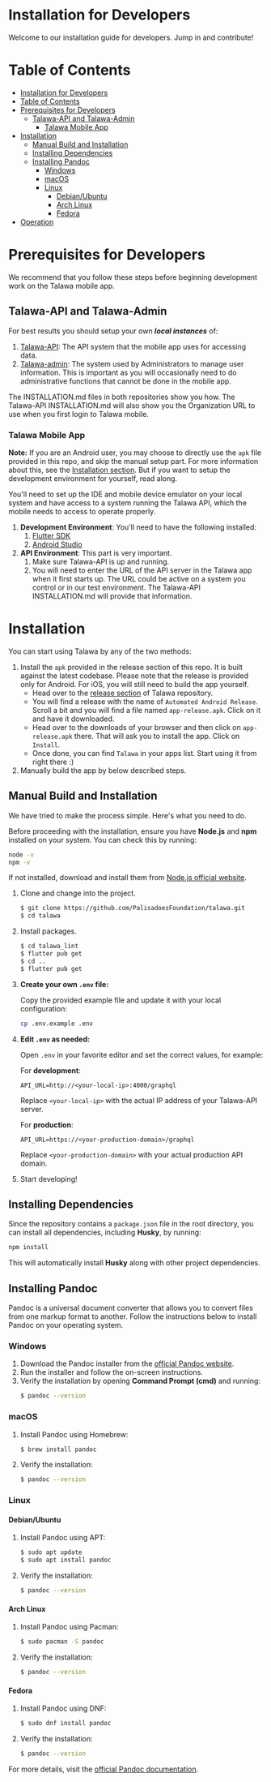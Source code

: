 # Installation for Developers

Welcome to our installation guide for developers. Jump in and contribute!

# Table of Contents

- [Installation for Developers](#installation-for-developers)
- [Table of Contents](#table-of-contents)
- [Prerequisites for Developers](#prerequisites-for-developers)
  - [Talawa-API and Talawa-Admin](#talawa-api-and-talawa-admin)
    - [Talawa Mobile App](#talawa-mobile-app)
- [Installation](#installation)
  - [Manual Build and Installation](#manual-build-and-installation)
  - [Installing Dependencies](#installing-dependencies)
  - [Installing Pandoc](#installing-pandoc)
    - [Windows](#windows)
    - [macOS](#macos)
    - [Linux](#linux)
      - [Debian/Ubuntu](#debianubuntu)
      - [Arch Linux](#arch-linux)
      - [Fedora](#fedora)
- [Operation](#operation)

# Prerequisites for Developers

We recommend that you follow these steps before beginning development work on the Talawa mobile app.

## Talawa-API and Talawa-Admin

For best results you should setup your own **_local instances_** of:

1. [Talawa-API](https://github.com/PalisadoesFoundation/talawa-api): The API system that the mobile app uses for accessing data.
1. [Talawa-admin](https://github.com/PalisadoesFoundation/talawa-admin): The system used by Administrators to manage user information. This is important as you will occasionally need to do administrative functions that cannot be done in the mobile app.

The INSTALLATION.md files in both repositories show you how. The Talawa-API INSTALLATION.md will also show you the Organization URL to use when you first login to Talawa mobile.

### Talawa Mobile App

**Note:** If you are an Android user, you may choose to directly use the `apk` file provided in this repo, and skip the manual setup part. For more information about this, see the [Installation section](#Installation). But if you want to setup the development environment for yourself, read along.

You'll need to set up the IDE and mobile device emulator on your local system and have access to a system running the Talawa API, which the mobile needs to access to operate properly.

1. **Development Environment**: You'll need to have the following installed:
   1. [Flutter SDK](https://flutter.dev/docs/get-started/install)
   1. [Android Studio](https://developer.android.com/studio)
1. **API Environment**: This part is very important.
   1. Make sure Talawa-API is up and running.
   1. You will need to enter the URL of the API server in the Talawa app when it first starts up. The URL could be active on a system you control or in our test environment. The Talawa-API INSTALLATION.md will provide that information.

# Installation

You can start using Talawa by any of the two methods:

1. Install the `apk` provided in the release section of this repo. It is built against the latest codebase. Please note that the release is provided only for Android. For iOS, you will still need to build the app yourself.
   - Head over to the [release section](https://github.com/PalisadoesFoundation/talawa/releases) of Talawa repository.
   - You will find a release with the name of `Automated Android Release`. Scroll a bit and you will find a file named `app-release.apk`. Click on it and have it downloaded.
   - Head over to the downloads of your browser and then click on `app-release.apk` there. That will ask you to install the app. Click on `Install`.
   - Once done, you can find `Talawa` in your apps list. Start using it from right there :)
2. Manually build the app by below described steps.

## Manual Build and Installation

We have tried to make the process simple. Here's what you need to do.

Before proceeding with the installation, ensure you have **Node.js** and **npm** installed on your system. You can check this by running:

```sh
node -v
npm -v
```

If not installed, download and install them from [Node.js official website](https://nodejs.org/).

1. Clone and change into the project.
   ```sh
   $ git clone https://github.com/PalisadoesFoundation/talawa.git
   $ cd talawa
   ```
1. Install packages.
   ```sh
   $ cd talawa_lint
   $ flutter pub get
   $ cd ..
   $ flutter pub get
   ```
1. **Create your own `.env` file:**

   Copy the provided example file and update it with your local configuration:

   ```sh
   cp .env.example .env
   ```

1. **Edit `.env` as needed:**

   Open `.env` in your favorite editor and set the correct values, for example:

   For **development**:

   ```
   API_URL=http://<your-local-ip>:4000/graphql
   ```

   Replace `<your-local-ip>` with the actual IP address of your Talawa-API server.

   For **production**:

   ```
   API_URL=https://<your-production-domain>/graphql
   ```

   Replace `<your-production-domain>` with your actual production API domain.

1. Start developing!

## Installing Dependencies

Since the repository contains a `package.json` file in the root directory, you can install all dependencies, including **Husky**, by running:

```sh
npm install
```

This will automatically install **Husky** along with other project dependencies.

## Installing Pandoc

Pandoc is a universal document converter that allows you to convert files from one markup format to another. Follow the instructions below to install Pandoc on your operating system.

### Windows

1. Download the Pandoc installer from the [official Pandoc website](https://pandoc.org/installing.html).
2. Run the installer and follow the on-screen instructions.
3. Verify the installation by opening **Command Prompt (cmd)** and running:
   ```sh
   $ pandoc --version
   ```

### macOS

1. Install Pandoc using Homebrew:
   ```sh
   $ brew install pandoc
   ```
2. Verify the installation:
   ```sh
   $ pandoc --version
   ```

### Linux

#### Debian/Ubuntu

1. Install Pandoc using APT:
   ```sh
   $ sudo apt update
   $ sudo apt install pandoc
   ```
2. Verify the installation:
   ```sh
   $ pandoc --version
   ```

#### Arch Linux

1. Install Pandoc using Pacman:
   ```sh
   $ sudo pacman -S pandoc
   ```
2. Verify the installation:
   ```sh
   $ pandoc --version
   ```

#### Fedora

1. Install Pandoc using DNF:
   ```sh
   $ sudo dnf install pandoc
   ```
2. Verify the installation:
   ```sh
   $ pandoc --version
   ```

For more details, visit the [official Pandoc documentation](https://pandoc.org/).
